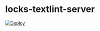# locks-textlint-server

[![Deploy](https://www.herokucdn.com/deploy/button.svg)](https://heroku.com/deploy)
